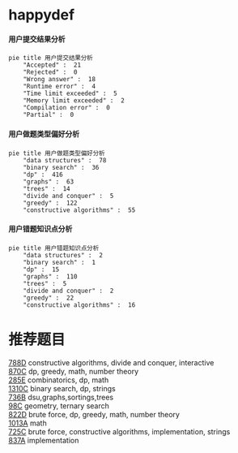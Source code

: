 # happydef

<!-- tabs:start -->



#### **用户提交结果分析**

```mermaid
pie title 用户提交结果分析
    "Accepted" :  21
    "Rejected" :  0
    "Wrong answer" :  18
    "Runtime error" :  4
    "Time limit exceeded" :  5
    "Memory limit exceeded" :  2
    "Compilation error" :  0
    "Partial" :  0
```

#### **用户做题类型偏好分析**

```mermaid
pie title 用户做题类型偏好分析
    "data structures" :  78
    "binary search" :  36
    "dp" :  416
    "graphs" :  63
    "trees" :  14
    "divide and conquer" :  5
    "greedy" :  122
    "constructive algorithms" :  55
```
#### **用户错题知识点分析**

```mermaid
pie title 用户错题知识点分析
    "data structures" :  2
    "binary search" :  1
    "dp" :  15
    "graphs" :  110
    "trees" :  5
    "divide and conquer" :  2
    "greedy" :  22
    "constructive algorithms" :  16
```



<!-- tabs:end -->
# 推荐题目
[788D](https://codeforces.com/contest/788/problem/D)		constructive algorithms,
                        divide and conquer,
                        interactive		  
[870C](https://codeforces.com/contest/870/problem/C)		dp,
                        greedy,
                        math,
                        number theory		  
[285E](https://codeforces.com/contest/285/problem/E)		combinatorics,
                        dp,
                        math		  
[1310C](https://codeforces.com/contest/1310/problem/C)		binary search,
                        dp,
                        strings		  
[736B](https://codeforces.com/contest/736/problem/B)		dsu,graphs,sortings,trees		  
[98C](https://codeforces.com/contest/98/problem/C)		geometry,
                        ternary search		  
[822D](https://codeforces.com/contest/822/problem/D)		brute force,
                        dp,
                        greedy,
                        math,
                        number theory		  
[1013A](https://codeforces.com/contest/1013/problem/A)		math		  
[725C](https://codeforces.com/contest/725/problem/C)		brute force,
                        constructive algorithms,
                        implementation,
                        strings		  
[837A](https://codeforces.com/contest/837/problem/A)		implementation		  
